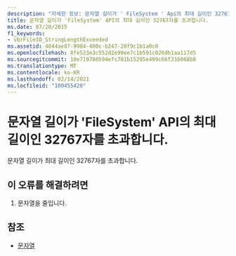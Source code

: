```yaml
---
description: "자세한 정보: 문자열 길이가 ' FileSystem ' Api의 최대 길이인 32767 자를 초과 합니다."
title: 문자열 길이가 'FileSystem' API의 최대 길이인 32767자를 초과합니다.
ms.date: 07/20/2015
f1_keywords:
- vbrFileIO_StringLengthExceeded
ms.assetid: 4044ae87-9984-400c-b247-20f9c1b1a0c0
ms.openlocfilehash: 8fe523e3c552d2e99ee7c1b591c026db1aa117d5
ms.sourcegitcommit: 10e719780594efc781b15295e499c66f316068b8
ms.translationtype: MT
ms.contentlocale: ko-KR
ms.lasthandoff: 02/14/2021
ms.locfileid: "100455420"
---
```

# <a name="string-length-exceeds-maximum-length-of-32767-characters-for-filesystem-apis"></a>문자열 길이가 'FileSystem' API의 최대 길이인 32767자를 초과합니다.

문자열 길이가 최대 길이인 32767자를 초과합니다.  
  
## <a name="to-correct-this-error"></a>이 오류를 해결하려면  
  
1. 문자열을 줄입니다.  
  
## <a name="see-also"></a>참조

- [문자열](../programming-guide/language-features/strings/index.md)
